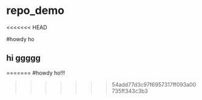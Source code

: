 # repo_demo
<<<<<<< HEAD

#howdy ho

## hi ggggg
=======
#howdy ho!!!
>>>>>>> 54add77d3c97f6957317ff093a00735ff343c3b3

